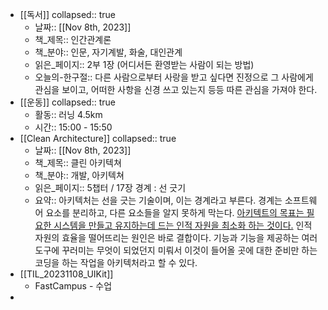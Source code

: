 - [[독서]]
  collapsed:: true
	- 날짜:: [[Nov 8th, 2023]]
	- 책_제목:: 인간관계론
	- 책_분야:: 인문, 자기계발, 화술, 대인관계
	- 읽은_페이지:: 2부 1장 (어디서든 환영받는 사람이 되는 방법)
	- 오늘의-한구절:: 다른 사람으로부터 사랑을 받고 싶다면 진정으로 그 사람에게 관심을 보이고, 어떠한 사항을 신경 쓰고 있는지 등등 따른 관심을 가져야 한다.
- [[운동]]
  collapsed:: true
	- 활동:: 러닝 4.5km
	- 시간:: 15:00 - 15:50
- [[Clean Architecture]]
  collapsed:: true
	- 날짜:: [[Nov 8th, 2023]]
	- 책_제목:: 클린 아키텍쳐
	- 책_분야:: 개발, 아키텍쳐
	- 읽은_페이지:: 5챕터 / 17장 경계 : 선 긋기
	- 요약:: 아키텍처는 선을 긋는 기술이며, 이는 경계라고 부른다. 경계는 소프트웨어 요소를 분리하고, 다른 요소들을 알지 못하게 막는다. <ins>아키텍트의 목표는 필요한 시스템을 만들고 유지하는데 드는 인적 자원을 최소화 하는 것이다.</ins> 인적 자원의 효율을 떨어뜨리는 원인은 바로 결합이다. 기능과 기능을 제공하는 여러 도구에 꾸러미는 무엇이 되었던지 미뤄서 이것이 들어올 곳에 대한 준비만 하는 코딩을 하는 작업을 아키텍처라고 할 수 있다.
- [[TIL_20231108_UIKit]]
	- FastCampus - 수업
-